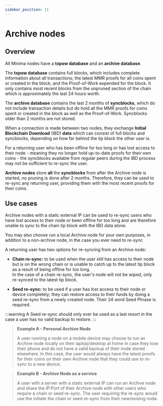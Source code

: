 ```yaml
---
sidebar_position: 11
---
```


# Archive nodes

## Overview

All Minima nodes have a **txpow database** and an **archive database**.

The **txpow database** contains full blocks, which includes complete information about all transactions; the latest MMR proofs for all coins spent or created in the block; and the Proof-of-Work expended for the block. 
It only contains most recent blocks from the unpruned section of the chain which is approximately the last 24 hours worth.

The **archive database** contains the last 2 months of **syncblocks**, which do not include transaction details but do hold all the MMR proofs for coins spent or created in the block as well as the Proof-of-Work. Syncblocks older than 2 months are not stored.

When a connection is made between two nodes, they exchange **Initial Blockchain Download** (IBD) **data** which can consist of full blocks and syncblocks, depending on how far behind the tip block the other user is.

For a returning user who has been offline for too long or has lost access to their node - meaning they no longer hold up-to-date proofs for their own coins - the syncblocks available from regular peers during the IBD process may not be sufficient to re-sync the user.

**Archive nodes** store **all** the **syncblocks** from after the Archive node is started, no pruning is done after 2 months. Therefore, they can be used to re-sync any returning user, providing them with the most recent proofs for their coins. 

## Use cases 

Archive nodes with a static external IP can be used to re-sync users who have lost access to their node or been offline for too long and are therefore unable to sync to the chain tip block with the IBD data alone.

You may also choose run a local Archive node for your own purposes, in addition to a non-archive node, in the case you ever need to re-sync

A returning user has two options for re-syncing from an Archive node:

- **Chain re-sync:** to be used when the user still has access to their node but is on the wrong chain or is unable to catch up to the latest tip block as a result of being offline for too long. <br/>
In the case of a chain re-sync, the user's node will not be wiped, only re-synced to the latest tip block.

- **Seed re-sync:** to be used if a user has lost access to their node or device completely; they can restore access to their funds by doing a seed re-sync from a newly created node. Their 24 word Seed Phrase is required.

:::warning
A Seed re-sync should only ever be used as a last resort in the case a user has no valid backup to restore.
:::

> **Example A - Personal Archive Node**
> 
> A user running a node on a mobile device may choose to run an Archive node locally on their laptop/desktop at home in case they lose their phone and do not have a valid backup of their node stored elsewhere. In this case, the user would always have the latest proofs for their coins on their own Archive node that they could use to re-sync to a new device. 

> **Example B - Archive Node as a service**
> 
> A user with a server with a static external IP can run an Archive node and share the IP:Port of their Archive node with other users who require a chain or seed re-sync. The user requiring the re-sync would use the initiate the chain or seed re-sync from their new/exising node.
